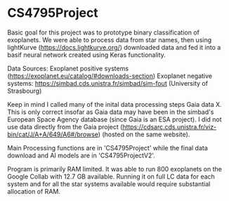 # CS4795Project

Basic goal for this project was to prototype binary classification of exoplanets. We were able to process data from star names, then using lightKurve (https://docs.lightkurve.org/) downloaded data and fed it into a basif neural network created using Keras functionality. 

Data Sources: Exoplanet positive systems (https://exoplanet.eu/catalog/#downloads-section)
Exoplanet negative systems: https://simbad.cds.unistra.fr/simbad/sim-fout (University of Strasbourg) 

Keep in mind I called many of the inital data processing steps Gaia data X. This is only correct insofar as Gaia data may have been in the simbad's European Space Agency database (since Gaia is an ESA project). I did not use data directly from the Gaia project (https://cdsarc.cds.unistra.fr/viz-bin/cat/J/A+A/649/A6#/browse) (hosted on the same website). 

Main Processing functions are in 'CS4795Project' while the final data download and AI models are in 'CS4795ProjectV2'. 

Program is primarily RAM limited. It was able to run 800 exoplanets on the Google Collab with 12.7 GB available. Running it on full LC data for each system and for all the star systems available would require substantial allocation of RAM.
